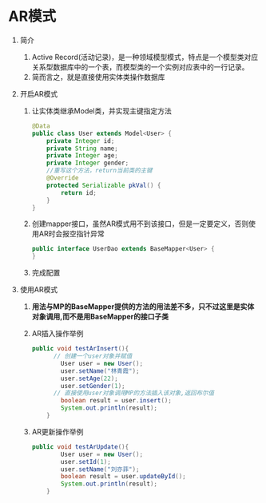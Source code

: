 # AR模式

1. 简介

   1. Active Record(活动记录)，是一种领域模型模式，特点是一个模型类对应关系型数据库中的一个表，而模型类的一个实例对应表中的一行记录。
   2. 简而言之，就是直接使用实体类操作数据库

2. 开启AR模式

   1. 让实体类继承Model类，并实现主键指定方法

      ```Java
      @Data
      public class User extends Model<User> {
          private Integer id;
          private String name;
          private Integer age;
          private Integer gender;
          //重写这个方法，return当前类的主键
          @Override
          protected Serializable pkVal() {
              return id;
          }
      }
      ```

   2. 创建mapper接口，虽然AR模式用不到该接口，但是一定要定义，否则使用AR时会报空指针异常

      ```Java
      public interface UserDao extends BaseMapper<User> {
      }
      ```

   3. 完成配置

3. 使用AR模式

   1. **用法与MP的BaseMapper提供的方法的用法差不多，只不过这里是实体对象调用,而不是用BaseMapper的接口子类**

   2. AR插入操作举例

      ```Java
      public void testArInsert(){
          	// 创建一个user对象并赋值
              User user = new User();
              user.setName("林青霞");
              user.setAge(22);
              user.setGender(1);
          	// 直接使用user对象调用MP的方法插入该对象,返回布尔值
              boolean result = user.insert();
              System.out.println(result);
          }
      ```

   3. AR更新操作举例

      ```Java
      public void testArUpdate(){
              User user = new User();
              user.setId(1);
              user.setName("刘亦菲");
              boolean result = user.updateById();
              System.out.println(result);
          }
      ```

      